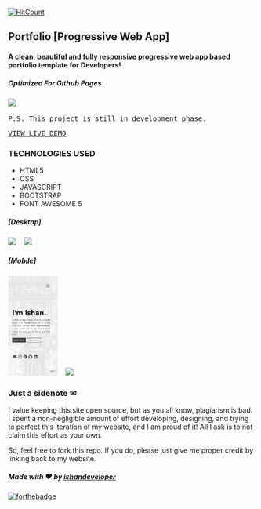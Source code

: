 [![HitCount](http://hits.dwyl.com/ishandeveloper/Portfolio.svg)](http://hits.dwyl.com/ishandeveloper/Portfolio)
## Portfolio [Progressive Web App]
#### A clean, beautiful and fully responsive progressive web app based portfolio template for Developers! 
##### Optimized For Github Pages

<img src="https://https://github.com/SatoshiSaka/Portfolio/tree/master/screenshots/1.png?raw=false">

<pre>P.S. This project is still in development phase.</pre>
<pre><a href="https://ishandeveloper.com/Portfolio/">VIEW LIVE DEMO</a></pre>

### TECHNOLOGIES USED
* HTML5
* CSS
* JAVASCRIPT
* BOOTSTRAP
* FONT AWESOME 5

##### [Desktop]
<img src="https://github.com/ishandeveloper/Portfolio/blob/master/screenshots/1.png?raw=false" width="45%">&nbsp;&nbsp;&nbsp;&nbsp;<img src="https://github.com/ishandeveloper/Portfolio/blob/master/screenshots/3.png?raw=false" width="45%">
##### [Mobile]
<img src="https://github.com/ishandeveloper/Portfolio/blob/master/screenshots/1-mobile.png?raw=false" width="20%">&nbsp;&nbsp;&nbsp;&nbsp;<img src="https://github.com/ishandeveloper/Portfolio/blob/master/screenshots/3-mobile.png?raw=false" width="20%">

### Just a sidenote ✉
I value keeping this site open source, but as you all know, plagiarism is bad. I spent a non-negligible amount of effort developing, designing, and trying to perfect this iteration of my website, and I am proud of it! All I ask is to not claim this effort as your own.

So, feel free to fork this repo. If you do, please just give me proper credit by linking back to my website.

##### Made with ❤ by <a href="https://github.com/ishandeveloper">ishandeveloper</a>

[![forthebadge](https://forthebadge.com/images/badges/built-with-love.svg)](https://github.com/ishandeveloper)
